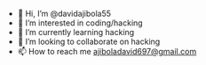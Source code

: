 - 👋 Hi, I’m @davidajibola55
- 👀 I’m interested in coding/hacking
- 🌱 I’m currently learning hacking 
- 💞️ I’m looking to collaborate on hacking 
- 📫 How to reach me ajiboladavid697@gmail.com

<!---
davidajibola55/davidajibola55 is a ✨ special ✨ repository because its `README.md` (this file) appears on your GitHub profile.
You can click the Preview link to take a look at your changes.
--->
